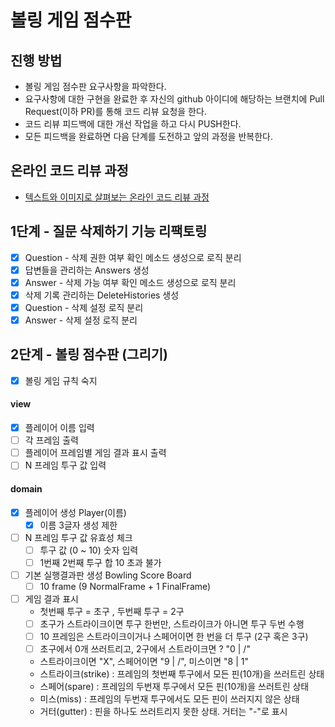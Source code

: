 # 볼링 게임 점수판
## 진행 방법
* 볼링 게임 점수판 요구사항을 파악한다.
* 요구사항에 대한 구현을 완료한 후 자신의 github 아이디에 해당하는 브랜치에 Pull Request(이하 PR)를 통해 코드 리뷰 요청을 한다.
* 코드 리뷰 피드백에 대한 개선 작업을 하고 다시 PUSH한다.
* 모든 피드백을 완료하면 다음 단계를 도전하고 앞의 과정을 반복한다.

## 온라인 코드 리뷰 과정
* [텍스트와 이미지로 살펴보는 온라인 코드 리뷰 과정](https://github.com/next-step/nextstep-docs/tree/master/codereview)

## 1단계 - 질문 삭제하기 기능 리팩토링
* [X] Question - 삭제 권한 여부 확인 메소드 생성으로 로직 분리
* [X] 답변들을 관리하는 Answers 생성 
* [X] Answer - 삭제 가능 여부 확인 메소드 생성으로 로직 분리
* [X] 삭제 기록 관리하는 DeleteHistories 생성 
* [X] Question - 삭제 설정 로직 분리 
* [X] Answer - 삭제 설정 로직 분리 

## 2단계 - 볼링 점수판 (그리기)
* [X] 볼링 게임 규칙 숙지

#### view 
* [X] 플레이어 이름 입력 
* [ ] 각 프레임 출력
* [ ] 플레이어 프레임별 게임 결과 표시 출력
* [ ] N 프레임 투구 값 입력

#### domain 
* [X] 플레이어 생성 Player(이름)
    * [X] 이름 3글자 생성 제한
    
* [ ] N 프레임 투구 값 유효성 체크
    * [ ] 투구 값 (0 ~ 10) 숫자 입력
    * [ ] 1번째 2번째 투구 합 10 초과 불가
    
* [ ] 기본 실행결과판 생성 Bowling Score Board
    * [ ] 10 frame (9 NormalFrame + 1 FinalFrame)
    
* [ ] 게임 결과 표시
    * 첫번째 투구 = 초구 , 두번째 투구 = 2구
    * [ ] 초구가 스트라이크이면 투구 한번만, 스트라이크가 아니면 투구 두번 수행
    * [ ] 10 프레임은 스트라이크이거나 스페어이면 한 번을 더 투구 (2구 혹은 3구)
    * [ ] 초구에서 0개 쓰러트리고, 2구에서 스트라이크면 ? "0 | /" 
    * 스트라이크이면 "X", 스페어이면 "9 | /", 미스이면 "8 | 1"
    * 스트라이크(strike) : 프레임의 첫번째 투구에서 모든 핀(10개)을 쓰러트린 상태
    * 스페어(spare) : 프레임의 두번재 투구에서 모든 핀(10개)을 쓰러트린 상태
    * 미스(miss) : 프레임의 두번재 투구에서도 모든 핀이 쓰러지지 않은 상태
    * 거터(gutter) : 핀을 하나도 쓰러트리지 못한 상태. 거터는 "-"로 표시